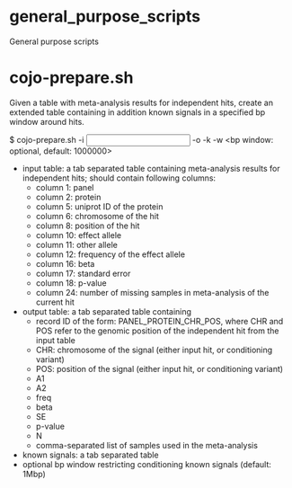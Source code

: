 # general_purpose_scripts
General purpose scripts
# cojo-prepare.sh

Given a table with meta-analysis results for independent hits, create an extended table 
containing in addition known signals in a specified bp window around hits.

$ cojo-prepare.sh -i <input table> -o <output table> -k <known signals> -w <bp window: optional, default: 1000000>
  
+ input table: a tab separated table containing meta-analysis results for independent hits; should contain following columns:
    +  column 1: panel
    +  column 2: protein
    +  column 5: uniprot ID of the protein
    +  column 6: chromosome of the hit
    +  column 8: position of the hit
    +  column 10: effect allele
    +  column 11: other allele
    +  column 12: frequency of the effect allele
    +  column 16: beta
    +  column 17: standard error
    +  column 18: p-value
    +  column 24: number of missing samples in meta-analysis of the current hit
+ output table: a tab separated table containing
    + record ID of the form: PANEL_PROTEIN_CHR_POS, where CHR and POS refer to the genomic position of the independent hit from the input table
    + CHR: chromosome of the signal (either input hit, or conditioning variant)
    + POS: position of the signal (either input hit, or conditioning variant)
    + A1
    + A2
    + freq
    + beta
    + SE
    + p-value
    + N
    + comma-separated list of samples used in the meta-analysis
+ known signals: a tab separated table 
+ optional bp window restricting conditioning known signals (default: 1Mbp)
